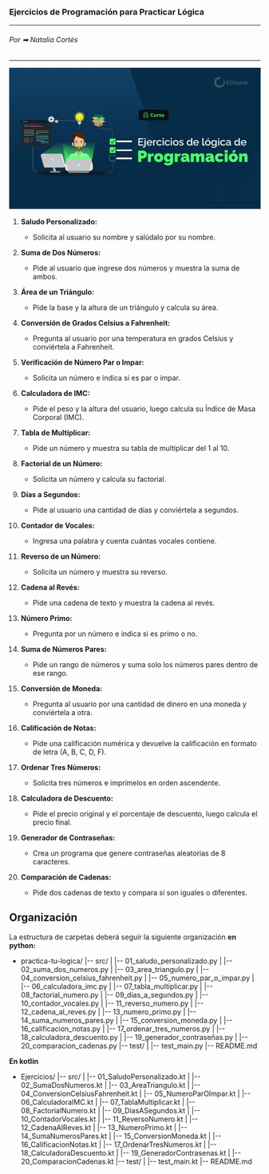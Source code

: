 ### Ejercicios de Programación para Practicar Lógica
---
###### Por ➡ Natalia Cortés
---
![foto de portada](./assets/foto.png)

1. **Saludo Personalizado:**
   - Solicita al usuario su nombre y salúdalo por su nombre.

2. **Suma de Dos Números:**
   - Pide al usuario que ingrese dos números y muestra la suma de ambos.

3. **Área de un Triángulo:**
   - Pide la base y la altura de un triángulo y calcula su área.

4. **Conversión de Grados Celsius a Fahrenheit:**
   - Pregunta al usuario por una temperatura en grados Celsius y conviértela a Fahrenheit.

5. **Verificación de Número Par o Impar:**
   - Solicita un número e indica si es par o impar.

6. **Calculadora de IMC:**
   - Pide el peso y la altura del usuario, luego calcula su Índice de Masa Corporal (IMC).

7. **Tabla de Multiplicar:**
   - Pide un número y muestra su tabla de multiplicar del 1 al 10.

8. **Factorial de un Número:**
   - Solicita un número y calcula su factorial.

9. **Días a Segundos:**
   - Pide al usuario una cantidad de días y conviértela a segundos.

10. **Contador de Vocales:**
    - Ingresa una palabra y cuenta cuántas vocales contiene.

11. **Reverso de un Número:**
    - Solicita un número y muestra su reverso.

12. **Cadena al Revés:**
    - Pide una cadena de texto y muestra la cadena al revés.

13. **Número Primo:**
    - Pregunta por un número e indica si es primo o no.

14. **Suma de Números Pares:**
    - Pide un rango de números y suma solo los números pares dentro de ese rango.

15. **Conversión de Moneda:**
    - Pregunta al usuario por una cantidad de dinero en una moneda y conviértela a otra.

16. **Calificación de Notas:**
    - Pide una calificación numérica y devuelve la calificación en formato de letra (A, B, C, D, F).

17. **Ordenar Tres Números:**
    - Solicita tres números e imprímelos en orden ascendente.

18. **Calculadora de Descuento:**
    - Pide el precio original y el porcentaje de descuento, luego calcula el precio final.

19. **Generador de Contraseñas:**
    - Crea un programa que genere contraseñas aleatorias de 8 caracteres.

20. **Comparación de Cadenas:**
    - Pide dos cadenas de texto y compara si son iguales o diferentes.

## Organización
La estructura de carpetas deberá seguir la siguiente organización 
**en python:**
- practica-tu-logica/
|-- src/
|   |-- 01_saludo_personalizado.py
|   |-- 02_suma_dos_numeros.py
|   |-- 03_area_triangulo.py
|   |-- 04_conversion_celsius_fahrenheit.py
|   |-- 05_numero_par_o_impar.py
|   |-- 06_calculadora_imc.py
|   |-- 07_tabla_multiplicar.py
|   |-- 08_factorial_numero.py
|   |-- 09_dias_a_segundos.py
|   |-- 10_contador_vocales.py
|   |-- 11_reverso_numero.py
|   |-- 12_cadena_al_reves.py
|   |-- 13_numero_primo.py
|   |-- 14_suma_numeros_pares.py
|   |-- 15_conversion_moneda.py
|   |-- 16_calificacion_notas.py
|   |-- 17_ordenar_tres_numeros.py
|   |-- 18_calculadora_descuento.py
|   |-- 19_generador_contraseñas.py
|   |-- 20_comparacion_cadenas.py
|-- test/
|   |-- test_main.py
|-- README.md

**En kotlin**
- Ejercicios/
|-- src/
|   |-- 01_SaludoPersonalizado.kt
|   |-- 02_SumaDosNumeros.kt
|   |-- 03_AreaTriangulo.kt
|   |-- 04_ConversionCelsiusFahrenheit.kt
|   |-- 05_NumeroParOImpar.kt
|   |-- 06_CalculadoraIMC.kt
|   |-- 07_TablaMultiplicar.kt
|   |-- 08_FactorialNumero.kt
|   |-- 09_DiasASegundos.kt
|   |-- 10_ContadorVocales.kt
|   |-- 11_ReversoNumero.kt
|   |-- 12_CadenaAlReves.kt
|   |-- 13_NumeroPrimo.kt
|   |-- 14_SumaNumerosPares.kt
|   |-- 15_ConversionMoneda.kt
|   |-- 16_CalificacionNotas.kt
|   |-- 17_OrdenarTresNumeros.kt
|   |-- 18_CalculadoraDescuento.kt
|   |-- 19_GeneradorContrasenas.kt
|   |-- 20_ComparacionCadenas.kt
|-- test/
|   |-- test_main.kt
|-- README.md

